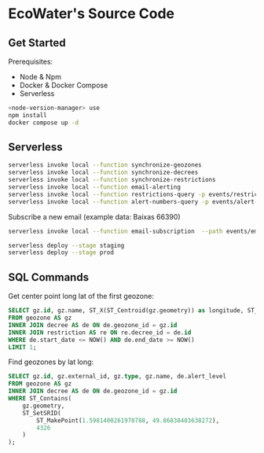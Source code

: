 # EcoWater's Source Code

## Get Started

Prerequisites:

- Node & Npm
- Docker & Docker Compose
- Serverless

```bash
<node-version-manager> use
npm install
docker compose up -d
```

## Serverless

```bash
serverless invoke local --function synchronize-geozones
serverless invoke local --function synchronize-decrees
serverless invoke local --function synchronize-restrictions
serverless invoke local --function email-alerting
serverless invoke local --function restrictions-query -p events/restriction-query.json
serverless invoke local --function alert-numbers-query -p events/alert-numbers-query.json
```

Subscribe a new email (example data: Baixas 66390)

```bash
serverless invoke local --function email-subscription  --path events/email-subscription.json
```

```bash
serverless deploy --stage staging
serverless deploy --stage prod
```

## SQL Commands

Get center point long lat of the first geozone:

```sql
SELECT gz.id, gz.name, ST_X(ST_Centroid(gz.geometry)) as longitude, ST_Y(ST_Centroid(gz.geometry)) as latitude, de.alert_level, re.user_individual
FROM geozone AS gz
INNER JOIN decree AS de ON de.geozone_id = gz.id
INNER JOIN restriction AS re ON re.decree_id = de.id
WHERE de.start_date <= NOW() AND de.end_date >= NOW()
LIMIT 1;
```

Find geozones by lat long:

```sql
SELECT gz.id, gz.external_id, gz.type, gz.name, de.alert_level
FROM geozone AS gz
INNER JOIN decree AS de ON de.geozone_id = gz.id
WHERE ST_Contains(
    gz.geometry,
    ST_SetSRID(
        ST_MakePoint(1.5981400261970788, 49.86838403638272),
        4326
    )
);
```
